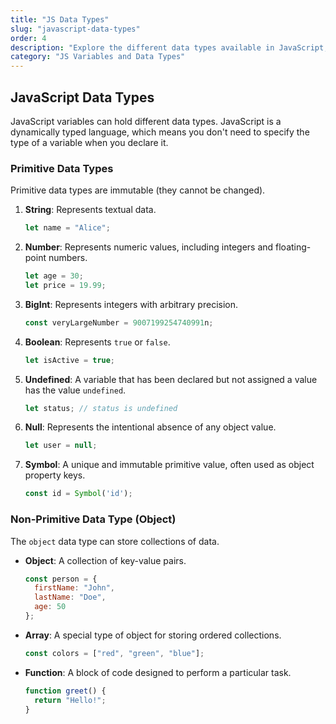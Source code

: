 ```yaml
---
title: "JS Data Types"
slug: "javascript-data-types"
order: 4
description: "Explore the different data types available in JavaScript, both primitive and non-primitive."
category: "JS Variables and Data Types"
---
```


## JavaScript Data Types

JavaScript variables can hold different data types. JavaScript is a dynamically typed language, which means you don't need to specify the type of a variable when you declare it.

### Primitive Data Types
Primitive data types are immutable (they cannot be changed).

1.  **String**: Represents textual data.
    ```javascript
    let name = "Alice";
    ```
2.  **Number**: Represents numeric values, including integers and floating-point numbers.
    ```javascript
    let age = 30;
    let price = 19.99;
    ```
3.  **BigInt**: Represents integers with arbitrary precision.
    ```javascript
    const veryLargeNumber = 9007199254740991n;
    ```
4.  **Boolean**: Represents `true` or `false`.
    ```javascript
    let isActive = true;
    ```
5.  **Undefined**: A variable that has been declared but not assigned a value has the value `undefined`.
    ```javascript
    let status; // status is undefined
    ```
6.  **Null**: Represents the intentional absence of any object value.
    ```javascript
    let user = null;
    ```
7.  **Symbol**: A unique and immutable primitive value, often used as object property keys.
    ```javascript
    const id = Symbol('id');
    ```

### Non-Primitive Data Type (Object)
The `object` data type can store collections of data.

- **Object**: A collection of key-value pairs.
  ```javascript
  const person = {
    firstName: "John",
    lastName: "Doe",
    age: 50
  };
  ```
- **Array**: A special type of object for storing ordered collections.
  ```javascript
  const colors = ["red", "green", "blue"];
  ```
- **Function**: A block of code designed to perform a particular task.
  ```javascript
  function greet() {
    return "Hello!";
  }
  ```
